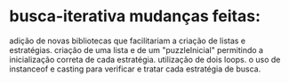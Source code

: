 # busca-iterativa mudanças feitas: 
adição de novas bibliotecas que facilitariam a criação de listas e estratégias.
criação de uma lista e de um "puzzleInicial" permitindo a inicialização correta de cada estratégia.
utilização de dois loops.
o uso de instanceof e casting para verificar e tratar cada estratégia de busca.
